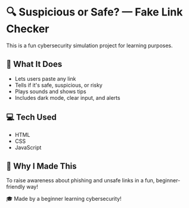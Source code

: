# 🔍 Suspicious or Safe? — Fake Link Checker

This is a fun cybersecurity simulation project for learning purposes.

## 🚀 What It Does
- Lets users paste any link
- Tells if it's safe, suspicious, or risky
- Plays sounds and shows tips
- Includes dark mode, clear input, and alerts

## 💻 Tech Used
- HTML
- CSS
- JavaScript

## 🧠 Why I Made This
To raise awareness about phishing and unsafe links in a fun, beginner-friendly way!

🎓 Made by a beginner learning cybersecurity!
